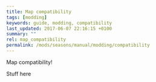 ```yaml
---
title: Map compatibility
tags: [modding]
keywords: guide, modding, compatibility
last_updated: 2017-06-07 22:16:15 +0100
summary: ""
rel: map_compatibility
permalink: /mods/seasons/manual/modding/compatibility
---
```


Map compatibility!

Stuff here


<!-- <aside class="row mt-5">
    {% if page.previous %}
    <div class="col text-left">
        <p><a href="{{ page.prev.url }}">Previous post: {{ page.prev.title }}</a></p>
    </div>
    {% endif %}

    {% if page.next %}
    <div class="col text-right">
        <p><a href="{{ page.next.url }}">Next post: {{ page.next.title }}</a></p>
    </div>
    {% endif %}
</aside>
 -->
